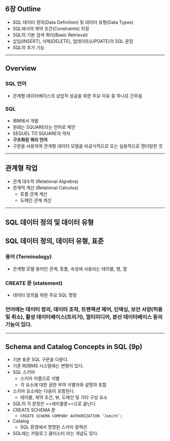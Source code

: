 ## 6장 Outline
- SQL 데이터 정의(Data Definition) 및 데이터 유형(Data Types)
- SQL에서의 제약 조건(Constraints) 지정
- SQL의 기본 검색 쿼리(Basic Retrieval)
- 삽입(INSERT), 삭제(DELETE), 업데이트(UPDATE)의 SQL 문장
- SQL의 추가 기능

---
## Overview
### SQL 언어
- 관계형 데이터베이스의 상업적 성공을 위한 주요 이유 중 하나로 간주됨

### SQL
- IBM에서 개발
- 원래는 SQUARE라는 언어로 제안
- SEQUEL TO SQUARE의 약자
- **구조화된 쿼리 언어**
- 구문을 사용하여 관계형 데이터 모델을 비공식적으로 또는 실용적으로 렌더링한 것

---
## 관계형 작업
- 관계 대수학 (Relational Algrebra)
- 관계적 계산 (Relational Calculus)
	- 튜플 관계 계산
	- 도메인 관계 계산

---
## **SQL 데이터 정의 및 데이터 유형**
## SQL 데이터 정의, 데이터 유형, 표준
### 용어 (Terminology)
- 관계형 모델 용어인 관계, 튜플, 속성에 사용되는 테이블, 행, 열

### CREATE 문 (statement)
- 데이터 정의를 위한 주요 SQL 명령

### 언어에는 데이터 정의, 데이터 조작, 트랜잭션 제어, 인덱싱, 보안 사양(허용 및 취소), 활성 데이터베이스(트리거), 멀티미디어, 분산 데이터베이스 등의 기능이 있다.

---
## Schema and Catalog Concepts in SQL (9p)
- 기본 표준 SQL 구문을 다룬다.
- 기존 RDBMS 시스템에는 변형이 있다.
- SQL 스키마
	- 스키마 이름으로 식별
	- 각 요소에 대한 권한 부여 식별자와 설명자 포함
- 스키마 요소에는 다음이 포함된다.
	- 테이블, 제약 조건, 뷰, 도메인 및 기타 구성 요소
- SQL의 각 문장은 ==세미콜론==으로 끝난다.
- CREATE SCHEMA 문
	- `CREATE SCHEMA COMPANY AUTHORIZATION ‘Jsmith’;`
- Catalog
	- SQL 환경에서 명명된 스키마 컬렉션
- SQL에는 카탈로그 클러스터 라는 개념도 있다.
